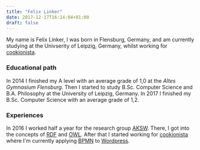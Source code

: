 ```yaml
---
title: "Felix Linker"
date: 2017-12-17T16:14:04+01:00
draft: false
---
```


My name is Felix Linker, I was born in Flensburg, Germany, and am currently studying at the Univserity of Leipzig, Germany, whilst working for [cookionista](http://cookionista.com).

### Educational path

In 2014 I finished my A level with an average grade of 1,0 at the *Altes Gymnasium Flensburg*.
Then I started to study B.Sc. Computer Science and B.A. Philosophy at the University of Leipzig, Germany.
In 2017 I finished my B.Sc. Computer Science with an average grade of 1,2.

### Experiences

In 2016 I worked half a year for the research group [AKSW](http://aksw.org).
There, I got into the concepts of [RDF](https://wikipedia.org/wiki/Resource_Description_Framework) and [OWL](https://wikipedia.org/wiki/Web_Ontology_Language).
After that I started working for [cookionista](http://cookionista.com) where I'm currently applying [BPMN](https://wikipedia.org/wiki/Business_Process_Model_and_Notation) to [Wordpress](https://wikipedia.org/wiki/WordPress).
